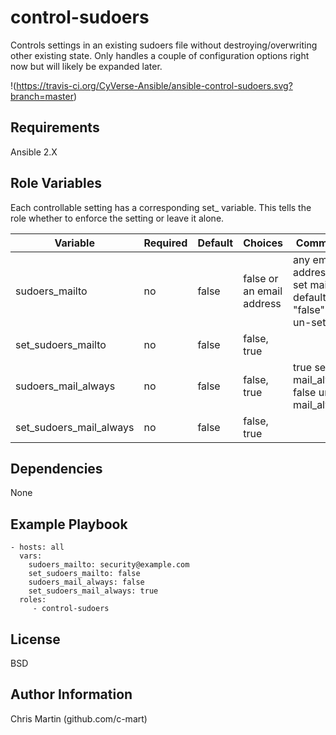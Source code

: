 control-sudoers
=========

Controls settings in an existing sudoers file without destroying/overwriting other existing state. Only handles a couple of configuration options right now but will likely be expanded later.

!(https://travis-ci.org/CyVerse-Ansible/ansible-control-sudoers.svg?branch=master)

Requirements
------------

Ansible 2.X

Role Variables
--------------

Each controllable setting has a corresponding set_ variable. This tells the role whether to enforce the setting or leave it alone.

| Variable                | Required | Default | Choices                   | Comments                                                          |
|-------------------------|----------|---------|---------------------------|-------------------------------------------------------------------|
| sudoers_mailto          | no       | false   | false or an email address | any email address will set mailto default, "false" will un-set it |
| set_sudoers_mailto      | no       | false   | false, true               |                                                                   |
| sudoers_mail_always     | no       | false   | false, true               | true sets mail_always, false unsets mail_always                   |
| set_sudoers_mail_always | no       | false   | false, true               |                                                                   |

Dependencies
------------

None

Example Playbook
----------------

    - hosts: all
      vars:
        sudoers_mailto: security@example.com
        set_sudoers_mailto: false
        sudoers_mail_always: false
        set_sudoers_mail_always: true
      roles:
         - control-sudoers

License
-------

BSD

Author Information
------------------

Chris Martin (github.com/c-mart)
